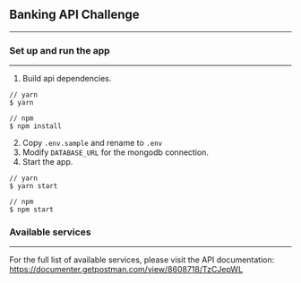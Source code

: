 ## Banking API Challenge
---
### Set up and run the app
---

1. Build api dependencies.
```
// yarn
$ yarn

// npm
$ npm install
```
2. Copy `.env.sample` and rename to `.env`
3. Modify `DATABASE_URL` for the mongodb connection.
4. Start the app.
```
// yarn
$ yarn start

// npm
$ npm start
```

### Available services
---
For the full list of available services, please visit the API documentation:
https://documenter.getpostman.com/view/8608718/TzCJepWL